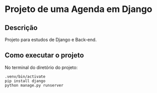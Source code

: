 # Projeto de uma Agenda em Django

## Descrição

Projeto para estudos de Django e Back-end.

## Como executar o projeto

No terminal do diretório do projeto:

```terminal
.venv/bin/activate
pip install django
python manage.py runserver
```
